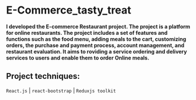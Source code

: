# E-Commerce_tasty_treat

**I developed the E-commerce Restaurant project. The project is a platform for online restaurants. The project includes a set of features and functions such as the food menu, adding meals to the cart, customizing orders, the purchase and payment process, account management, and restaurant evaluation. It aims to roviding a service ordering and delivery services to users and enable them to order Online meals.**

## Project techniques:

`React.js`  | `react-bootstrap` |  `Reduxjs toolkit`
